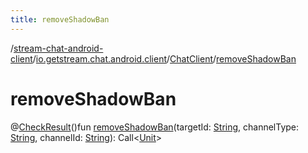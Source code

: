 ```yaml
---
title: removeShadowBan
---
```

/[stream-chat-android-client](../../index.md)/[io.getstream.chat.android.client](../index.md)/[ChatClient](index.md)/[removeShadowBan](removeShadowBan.md)  
  
  
  
# removeShadowBan  
@[CheckResult](https://developer.android.com/reference/kotlin/androidx/annotation/CheckResult.html)()fun [removeShadowBan](removeShadowBan.md)(targetId: [String](https://kotlinlang.org/api/latest/jvm/stdlib/kotlin/-string/index.html), channelType: [String](https://kotlinlang.org/api/latest/jvm/stdlib/kotlin/-string/index.html), channelId: [String](https://kotlinlang.org/api/latest/jvm/stdlib/kotlin/-string/index.html)): Call&lt;[Unit](https://kotlinlang.org/api/latest/jvm/stdlib/kotlin/-unit/index.html)&gt;
